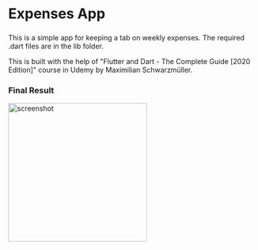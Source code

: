 # Expenses App

###
This is a simple app for keeping a tab on weekly expenses.
The required .dart files are in the lib folder.

This is built with the help of "Flutter and Dart - The Complete Guide [2020 Edition]" course in Udemy by Maximilian Schwarzmüller.


### Final Result

<img width="280" alt="screenshot" src="https://user-images.githubusercontent.com/33724590/84069170-bbb59300-a9e7-11ea-8831-ae75d8350f97.png">



